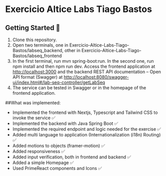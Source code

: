 # Exercicio Altice Labs Tiago Bastos

## Getting Started 🚀
1. Clone this repository.
2. Open two terminals, one in Exercicio-Altice-Labs-Tiago-Bastos/labseq_backend, other in Exercicio-Altice-Labs-Tiago-Bastos/labseq_frontend
3. In the first terminal, run mvn spring-boot:run. In the second one, run npm install and then npm run dev.
Access the frontend application at [http://localhost:3000](http://localhost:3000) and the backend REST API documentation – Open API format (Swagger) at [http://localhost:8080/swagger-ui/index.html#/lab-seq-controller/getLabSeq](http://localhost:8080/swagger-ui/index.html#/lab-seq-controller/getLabSeq)
4. The service can be tested in Swagger or in the homepage of the frontend application.

##What was implemented:
* Implemented the frontend with Nextjs, Typescript and Tailwind CSS to invoke the service ✅
* Implemented the backend with Java Spring Boot ✅
* Implemented the required endpoint and logic needed for the exercise ✅
* Added multi language to application (Internationalization (i18n) Routing) ✅
* Added motions to objects (framer-motion) ✅
* Added responsiveness ✅
* Added input verification, both in frontend and backend ✅
* Added a simple Homepage ✅
* Used PrimeReact components and Icons ✅

